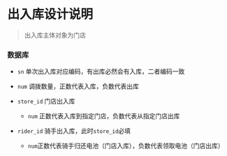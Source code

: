 # 出入库设计说明



> 出入库主体对象为门店



### 数据库

- `sn` 单次出入库对应编码，有出库必然会有入库，二者编码一致
- `num` 调拨数量，正数代表入库，负数代表出库

- `store_id` 门店出入库
  - `num` 正数代表入库到指定门店，负数代表从指定门店出库
- `rider_id` 骑手出入库，此时`store_id`必填
  - `num`正数代表骑手归还电池（门店入库），负数代表领取电池（门店出库）